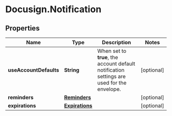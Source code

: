 # Docusign.Notification

## Properties
Name | Type | Description | Notes
------------ | ------------- | ------------- | -------------
**useAccountDefaults** | **String** | When set to **true**, the account default notification settings are used for the envelope. | [optional] 
**reminders** | [**Reminders**](Reminders.md) |  | [optional] 
**expirations** | [**Expirations**](Expirations.md) |  | [optional] 


